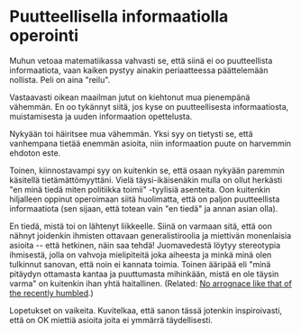 # Puutteellisella informaatiolla operointi

Muhun vetoaa matematiikassa vahvasti se, että siinä ei oo puutteellista informaatiota, vaan kaiken pystyy ainakin periaatteessa päättelemään nollista. Peli on aina "reilu".

Vastaavasti oikean maailman jutut on kiehtonut mua pienempänä vähemmän. En oo tykännyt siitä, jos kyse on puutteellisesta informaatiosta, muistamisesta ja uuden informaation opettelusta.

Nykyään toi häiritsee mua vähemmän. Yksi syy on tietysti se, että vanhempana tietää enemmän asioita, niin informaation puute on harvemmin ehdoton este.

Toinen, kiinnostavampi syy on kuitenkin se, että osaan nykyään paremmin käsitellä tietämättömyyttäni. Vielä täysi-ikäisenäkin mulla on ollut herkästi "en minä tiedä miten politiikka toimii" -tyylisiä asenteita. Oon kuitenkin hiljalleen oppinut operoimaan siitä huolimatta, että on paljon puutteellista informaatiota (sen sijaan, että totean vain "en tiedä" ja annan asian olla).

En tiedä, mistä toi on lähtenyt liikkeelle. Siinä on varmaan sitä, että oon nähnyt joidenkin ihmisten ottavaan generalistiroolia ja miettivän monenlaisia asioita -- että hetkinen, näin saa tehdä! Juomavedestä löytyy stereotypia ihmisestä, jolla on vahvoja mielipiteitä joka aiheesta ja minkä minä olen tulkinnut sanovan, että noin ei kannata toimia. Toinen ääripää eli "minä pitäydyn ottamasta kantaa ja puuttumasta mihinkään, mistä en ole täysin varma" on kuitenkin ihan yhtä haitallinen. (Related: [No arrognace like that of the recently humbled](https://homosabiens.substack.com/p/no-arrogance-like-that-of-the-recently).)

Lopetukset on vaikeita. Kuvitelkaa, että sanon tässä jotenkin inspiroivasti, että on OK miettiä asioita joita ei ymmärrä täydellisesti.
